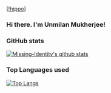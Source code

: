 [[!hippo](https://www.google.com/url?sa=i&url=https%3A%2F%2Fwww.pinterest.com%2Fpin%2F833025262318043884%2F&psig=AOvVaw1idi8bMnYcAQKjY9DuQ38x&ust=1599372671606000&source=images&cd=vfe&ved=0CAIQjRxqGAoTCOi09NOt0esCFQAAAAAdAAAAABCsAQ)]
### Hi there. I'm Unmilan Mukherjee!
### GitHub stats
[![Missing-Identity's github stats](https://github-readme-stats.vercel.app/api?username=Missing-Identity&show_icons=true&count_private=true&theme=dracula)](https://github.com/anuraghazra/github-readme-stats)

### Top Languages used
[![Top Langs](https://github-readme-stats.vercel.app/api/top-langs/?username=Missing-Identity)](https://github.com/anuraghazra/github-readme-stats)
<!--
**Missing-Identity/Missing-Identity** is a ✨ _special_ ✨ repository because its `README.md` (this file) appears on your GitHub profile.

Here are some ideas to get you started:

- 🔭 I’m currently working on ...
- 🌱 I’m currently learning ...
- 👯 I’m looking to collaborate on ...
- 🤔 I’m looking for help with ...
- 💬 Ask me about ...
- 📫 How to reach me: ...
- 😄 Pronouns: ...
- ⚡ Fun fact: ...
-->
